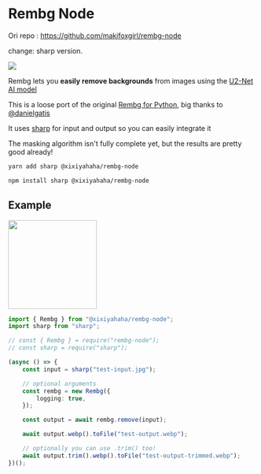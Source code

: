 # Rembg Node

Ori repo : https://github.com/makifoxgirl/rembg-node

change: sharp version.

[![](https://img.shields.io/npm/v/rembg-node)](https://www.npmjs.com/package/rembg-node)

Rembg lets you **easily remove backgrounds** from images using the [U2-Net AI model](https://github.com/xuebinqin/U-2-Net)

This is a loose port of the original [Rembg for Python](https://github.com/danielgatis/rembg), big thanks to [@danielgatis](https://github.com/danielgatis)

It uses [sharp](https://github.com/lovell/sharp) for input and output so you can easily integrate it

The masking algorithm isn't fully complete yet, but the results are pretty good already!

```bash
yarn add sharp @xixiyahaha/rembg-node

npm install sharp @xixiyahaha/rembg-node
```

## Example

<img height="180" src="https://user-images.githubusercontent.com/8362329/178584133-4aa2483a-8b9c-4f7b-a785-ddcba800e57f.png"/>

```ts
import { Rembg } from "@xixiyahaha/rembg-node";
import sharp from "sharp";

// const { Rembg } = require("rembg-node");
// const sharp = require("sharp");

(async () => {
	const input = sharp("test-input.jpg");

	// optional arguments
	const rembg = new Rembg({
		logging: true,
	});

	const output = await rembg.remove(input);

	await output.webp().toFile("test-output.webp");

	// optionally you can use .trim() too!
	await output.trim().webp().toFile("test-output-trimmed.webp");
})();
```
